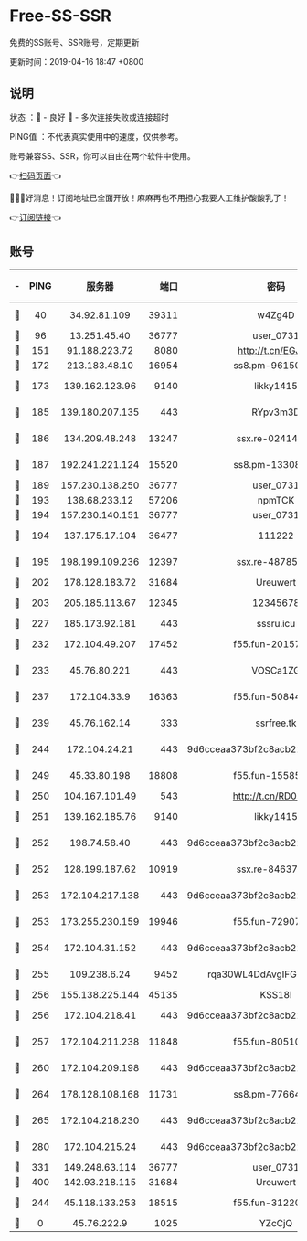 # Free-SS-SSR

免费的SS账号、SSR账号，定期更新

更新时间：2019-04-16 18:47 +0800

## 说明

状态     ：🙂 - 良好 🙁 - 多次连接失败或连接超时

PING值   ：不代表真实使用中的速度，仅供参考。

账号兼容SS、SSR，你可以自由在两个软件中使用。

👉[扫码页面](https://liesauer.github.io/Free-SS-SSR/)👈

🎉🎉🎉好消息！订阅地址已全面开放！麻麻再也不用担心我要人工维护酸酸乳了！

👉[订阅链接](https://www.liesauer.net/yogurt/subscribe?ACCESS_TOKEN=DAYxR3mMaZAsaqUb)👈

## 账号

|-|PING|服务器|端口|密码|加密方式|区域|
|:----:|:----:|:-----:|-----:|:----:|:----:|:----:|
|🙂|40|34.92.81.109|39311|w4Zg4D|chacha20-ietf|US|
|🙂|96|13.251.45.40|36777|user_0731|chacha20|SG|
|🙂|151|91.188.223.72|8080|http://t.cn/EGJIyrl|rc4-md5|RU|
|🙂|172|213.183.48.10|16954|ss8.pm-96150837|rc4-md5|RU|
|🙂|173|139.162.123.96|9140|likky1415|aes-256-cfb|JP|
|🙂|185|139.180.207.135|443|RYpv3m3D|aes-256-cfb|JP|
|🙂|186|134.209.48.248|13247|ssx.re-02414807|aes-256-cfb|US|
|🙂|187|192.241.221.124|15520|ss8.pm-13308805|aes-256-cfb|US|
|🙂|189|157.230.138.250|36777|user_0731|chacha20|US|
|🙂|193|138.68.233.12|57206|npmTCK|rc4-md5|US|
|🙂|194|157.230.140.151|36777|user_0731|chacha20|US|
|🙂|194|137.175.17.104|36477|111222|aes-256-cfb|US|
|🙂|195|198.199.109.236|12397|ssx.re-48785024|aes-256-cfb|US|
|🙂|202|178.128.183.72|31684|Ureuwert|chacha20|US|
|🙂|203|205.185.113.67|12345|12345678|aes-256-cfb|US|
|🙂|227|185.173.92.181|443|sssru.icu|rc4-md5|RU|
|🙂|232|172.104.49.207|17452|f55.fun-20157942|aes-256-cfb|SG|
|🙂|233|45.76.80.221|443|VOSCa1ZG|aes-256-cfb|DE|
|🙂|237|172.104.33.9|16363|f55.fun-50844957|aes-256-cfb|SG|
|🙂|239|45.76.162.14|333|ssrfree.tk|aes-256-cfb|SG|
|🙂|244|172.104.24.21|443|9d6cceaa373bf2c8acb22e60b6a58be6|aes-256-cfb|US|
|🙂|249|45.33.80.198|18808|f55.fun-15585908|aes-256-cfb|US|
|🙂|250|104.167.101.49|543|http://t.cn/RD0D7sx|rc4-md5|CA|
|🙂|251|139.162.185.76|9140|likky1415|aes-256-cfb|DE|
|🙂|252|198.74.58.40|443|9d6cceaa373bf2c8acb22e60b6a58be6|aes-256-cfb|US|
|🙂|252|128.199.187.62|10919|ssx.re-84637462|aes-256-cfb|SG|
|🙂|253|172.104.217.138|443|9d6cceaa373bf2c8acb22e60b6a58be6|aes-256-cfb|US|
|🙂|253|173.255.230.159|19946|f55.fun-72907812|aes-256-cfb|US|
|🙂|254|172.104.31.152|443|9d6cceaa373bf2c8acb22e60b6a58be6|aes-256-cfb|US|
|🙂|255|109.238.6.24|9452|rqa30WL4DdAvgIFG6Fs3znzTa|aes-256-cfb|FR|
|🙂|256|155.138.225.144|45135|KSS18l|rc4-md5|US|
|🙂|256|172.104.218.41|443|9d6cceaa373bf2c8acb22e60b6a58be6|aes-256-cfb|US|
|🙂|257|172.104.211.238|11848|f55.fun-80510832|aes-256-cfb|US|
|🙂|260|172.104.209.198|443|9d6cceaa373bf2c8acb22e60b6a58be6|aes-256-cfb|US|
|🙂|264|178.128.108.168|11731|ss8.pm-77664011|aes-256-cfb|SG|
|🙂|265|172.104.218.230|443|9d6cceaa373bf2c8acb22e60b6a58be6|aes-256-cfb|US|
|🙂|280|172.104.215.24|443|9d6cceaa373bf2c8acb22e60b6a58be6|aes-256-cfb|US|
|🙂|331|149.248.63.114|36777|user_0731|chacha20|CA|
|🙂|400|142.93.218.115|31684|Ureuwert|chacha20|IN|
|🙂|244|45.118.133.253|18515|f55.fun-31220969|aes-256-cfb|SG|
|🙁|0|45.76.222.9|1025|YZcCjQ|rc4-md5|JP|
